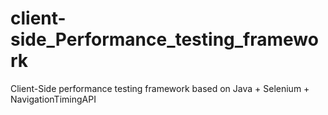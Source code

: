 # client-side_Performance_testing_framework
Client-Side performance testing framework based on Java + Selenium + NavigationTimingAPI 
